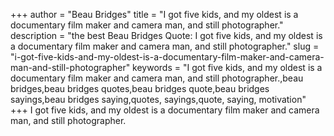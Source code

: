 +++
author = "Beau Bridges"
title = "I got five kids, and my oldest is a documentary film maker and camera man, and still photographer."
description = "the best Beau Bridges Quote: I got five kids, and my oldest is a documentary film maker and camera man, and still photographer."
slug = "i-got-five-kids-and-my-oldest-is-a-documentary-film-maker-and-camera-man-and-still-photographer"
keywords = "I got five kids, and my oldest is a documentary film maker and camera man, and still photographer.,beau bridges,beau bridges quotes,beau bridges quote,beau bridges sayings,beau bridges saying,quotes, sayings,quote, saying, motivation"
+++
I got five kids, and my oldest is a documentary film maker and camera man, and still photographer.
